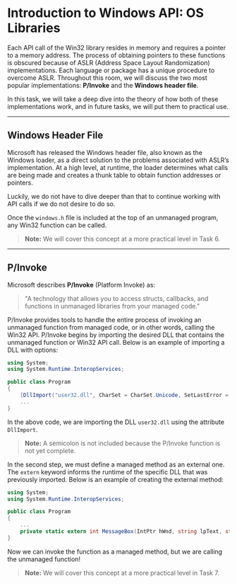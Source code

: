 # Introduction to Windows API: OS Libraries

Each API call of the Win32 library resides in memory and requires a pointer to a memory address. The process of obtaining pointers to these functions is obscured because of ASLR (Address Space Layout Randomization) implementations. Each language or package has a unique procedure to overcome ASLR. Throughout this room, we will discuss the two most popular implementations: **P/Invoke** and the **Windows header file**.

In this task, we will take a deep dive into the theory of how both of these implementations work, and in future tasks, we will put them to practical use.

---

## Windows Header File

Microsoft has released the Windows header file, also known as the Windows loader, as a direct solution to the problems associated with ASLR’s implementation. At a high level, at runtime, the loader determines what calls are being made and creates a thunk table to obtain function addresses or pointers.

Luckily, we do not have to dive deeper than that to continue working with API calls if we do not desire to do so.

Once the `windows.h` file is included at the top of an unmanaged program, any Win32 function can be called.

> **Note:** We will cover this concept at a more practical level in Task 6.

---

## P/Invoke

Microsoft describes **P/Invoke** (Platform Invoke) as:

> "A technology that allows you to access structs, callbacks, and functions in unmanaged libraries from your managed code."

P/Invoke provides tools to handle the entire process of invoking an unmanaged function from managed code, or in other words, calling the Win32 API. P/Invoke begins by importing the desired DLL that contains the unmanaged function or Win32 API call. Below is an example of importing a DLL with options:

```csharp
using System;
using System.Runtime.InteropServices;

public class Program
{
    [DllImport("user32.dll", CharSet = CharSet.Unicode, SetLastError = true)]
    ...
}
```

In the above code, we are importing the DLL `user32.dll` using the attribute `DllImport`.

> **Note:** A semicolon is not included because the P/Invoke function is not yet complete. 

In the second step, we must define a managed method as an external one. The `extern` keyword informs the runtime of the specific DLL that was previously imported. Below is an example of creating the external method:

```csharp
using System;
using System.Runtime.InteropServices;

public class Program
{
    ...
    private static extern int MessageBox(IntPtr hWnd, string lpText, string lpCaption, uint uType);
}
```

Now we can invoke the function as a managed method, but we are calling the unmanaged function!

> **Note:** We will cover this concept at a more practical level in Task 7.